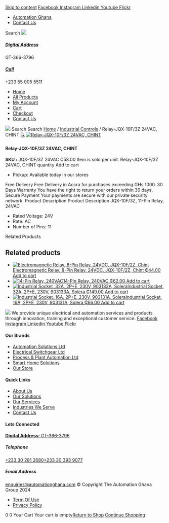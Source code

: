 [Skip to content](https://store.automationghana.com/product/relay-jqx-10f-3z-24vac-chint/#content)
[ Facebook ](https://www.facebook.com/automationgh/) [ Instagram ](https://www.instagram.com/automationgh/) [ Linkedin ](https://www.linkedin.com/company/the-automation-ghana-limited/) [ Youtube ](https://www.youtube.com/channel/UCurrRDUSm5oIW39VXjn1u0w) [ Flickr ](https://www.flickr.com/photos/181794037@N07/)
  * [ Automation Ghana ](https://automationghana.com)
  * [ Contact Us ](https://store.automationghana.com/contact/)


Search
[ ![](https://store.automationghana.com/wp-content/uploads/2024/04/Website-TAGG-Logo-BLUE.png) ](https://store.automationghana.com/)
[ ](https://maps.app.goo.gl/m4xeaagWCNbLk4jM6)
#####  [ Digital Address ](https://maps.app.goo.gl/m4xeaagWCNbLk4jM6)
GT-366-3796 
[ ](tel:+233550055511)
#####  [ Call ](tel:+233550055511)
+233 55 005 5511 
  * [Home](https://store.automationghana.com/)
  * [All Products](https://store.automationghana.com/shop/)
  * [My Account](https://store.automationghana.com/my-account/)
  * [Cart](https://store.automationghana.com/cart/)
  * [Checkout](https://store.automationghana.com/checkout/)
  * [Contact Us](https://store.automationghana.com/contact/)


[![](https://store.automationghana.com/wp-content/uploads/2024/04/AutomationGhana_logo_white.png)](https://store.automationghana.com)
Search
Search
[Home](https://store.automationghana.com) / [Industrial Controls](https://store.automationghana.com/product-category/industrial-controls/) / Relay-JQX-10F/3Z 24VAC, CHINT
[🔍](https://store.automationghana.com/product/relay-jqx-10f-3z-24vac-chint/)
[![Relay-JQX-10F/3Z 24VAC, CHINT](https://store.automationghana.com/wp-content/uploads/2020/04/11-Pin-Relay-JQX-10F_3Z-220VAC-Chint-1-600x561.jpg)](https://store.automationghana.com/wp-content/uploads/2020/04/11-Pin-Relay-JQX-10F_3Z-220VAC-Chint-1.jpg)
####  Relay-JQX-10F/3Z 24VAC, CHINT 
**SKU :** JQX-10F/3Z 24VAC 
₵58.00
Item is sold per unit.
Relay-JQX-10F/3Z 24VAC, CHINT quantity
Add to cart
  * Pickup: Available today in our stores


Free Delivery 
Free Delivery in Accra for purchases exceeding GHs 1000. 
30 Days Warranty 
You have the right to return your orders within 30 days. 
Secure Payment 
Your payments are secure with our private security network. 
Product Description
Product Description
JQX-10F/3Z, 11-Pin Relay, 24VAC 
  * Rated Voltage: 24V
  * Rate: AC
  * Number of Pins: 11


Related Products 
## Related products
  * [![Electromagnetic Relay, 8-Pin Relay, 24VDC, JQX-10F/2Z, Chint](https://store.automationghana.com/wp-content/uploads/2020/04/11-Pin-Relay-JQX-10F_3Z-220VAC-Chint-2-300x300.jpg)Electromagnetic Relay, 8-Pin Relay, 24VDC, JQX-10F/2Z, Chint ₵44.00 ](https://store.automationghana.com/product/8-pin-relay-jqx-10f-2z-24vdc-chint/)
[Add to cart](https://store.automationghana.com/product/relay-jqx-10f-3z-24vac-chint/?add-to-cart=1604)
  * [![14-Pin Relay, 240VAC](https://store.automationghana.com/wp-content/uploads/2020/04/14-Pin-Relay-MY4IN-220_240AC-S-Omron.jpg)14-Pin Relay, 240VAC ₵62.00 ](https://store.automationghana.com/product/14-pin-relay-my4in-220-240ac-s-omron/)
[Add to cart](https://store.automationghana.com/product/relay-jqx-10f-3z-24vac-chint/?add-to-cart=1599)
  * [![Industrial Socket, 32A, 2P+E, 230V, 903133A, Solera](https://store.automationghana.com/wp-content/uploads/2020/02/SOLERA-10-300x300.jpg)Industrial Socket, 32A, 2P+E, 230V, 903133A, Solera ₵149.00 ](https://store.automationghana.com/product/socket-903133a-solera/)
[Add to cart](https://store.automationghana.com/product/relay-jqx-10f-3z-24vac-chint/?add-to-cart=1533)
  * [![Industrial Socket, 16A, 2P+E, 230V, 903131A, Solera](https://store.automationghana.com/wp-content/uploads/2020/04/903131A.png)Industrial Socket, 16A, 2P+E, 230V, 903131A, Solera ₵66.00 ](https://store.automationghana.com/product/industrial-socket-903131a-solera/)
[Add to cart](https://store.automationghana.com/product/relay-jqx-10f-3z-24vac-chint/?add-to-cart=1513)


![](https://store.automationghana.com/wp-content/uploads/2024/04/AutomationGhana_logo_white.png)
We provide unique electrical and automation services and products through innovation, training and exceptional customer service.
[ Facebook ](https://www.facebook.com/automationgh/) [ Instagram ](https://www.instagram.com/automationgh/) [ Linkedin ](https://www.linkedin.com/company/the-automation-ghana-limited/) [ Youtube ](https://www.youtube.com/channel/UCurrRDUSm5oIW39VXjn1u0w) [ Flickr ](https://www.flickr.com/photos/181794037@N07/)
#### Our Brands
  * [ Automation Solutions Ltd ](https://store.automationghana.com/product/relay-jqx-10f-3z-24vac-chint/)
  * [ Electrical Switchgear Ltd ](https://store.automationghana.com/product/relay-jqx-10f-3z-24vac-chint/)
  * [ Process & Plant Automation Ltd ](https://store.automationghana.com/product/relay-jqx-10f-3z-24vac-chint/)
  * [ Smart Home Solutions ](https://store.automationghana.com/product/relay-jqx-10f-3z-24vac-chint/)
  * [ Our Store ](https://store.automationghana.com/product/relay-jqx-10f-3z-24vac-chint/)


#### Quick Links
  * [ About Us ](https://store.automationghana.com/product/relay-jqx-10f-3z-24vac-chint/)
  * [ Our Solutions ](https://store.automationghana.com/product/relay-jqx-10f-3z-24vac-chint/)
  * [ Our Services ](https://store.automationghana.com/product/relay-jqx-10f-3z-24vac-chint/)
  * [ Industries We Serve ](https://store.automationghana.com/product/relay-jqx-10f-3z-24vac-chint/)
  * [ Contact Us ](https://store.automationghana.com/product/relay-jqx-10f-3z-24vac-chint/)


#### Lets Connected
[**Digital Address:** GT-366-3796](https://maps.app.goo.gl/m4xeaagWCNbLk4jM6)
#####  Telephone 
[ +233 30 281 2680](tel:+233302812680)[+233 30 393 9077](https://store.automationghana.com/product/relay-jqx-10f-3z-24vac-chint/+233303939077)
#####  Email Address 
enquiries@automationghana.com 
© Copyright The Automation Ghana Group 2024
  * [ Term Of Use ](https://store.automationghana.com/product/relay-jqx-10f-3z-24vac-chint/)
  * [ Privacy Policy ](https://store.automationghana.com/product/relay-jqx-10f-3z-24vac-chint/)


0
0
Your Cart
Your cart is empty[Return to Shop](https://store.automationghana.com/shop/)
[Continue Shopping](https://store.automationghana.com/product/relay-jqx-10f-3z-24vac-chint/)
